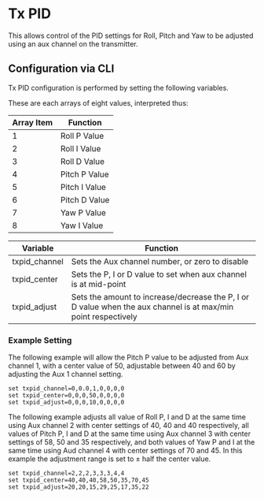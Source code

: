 # Tx PID

This allows control of the PID settings for Roll, Pitch and Yaw to be adjusted using an aux channel on the transmitter. 

## Configuration via CLI

Tx PID configuration is performed by setting the following variables.

These are each arrays of eight values, interpreted thus:

| Array Item | Function |
| ---------- | -------- |
| 1 | Roll P Value |
| 2 | Roll I Value |
| 3 | Roll D Value |
| 4 | Pitch P Value |
| 5 | Pitch I Value |
| 6 | Pitch D Value |
| 7 | Yaw P Value |
| 8 | Yaw I Value |


| Variable | Function |
| -------- | --------- |
| txpid_channel  | Sets the Aux channel number, or zero to disable |
| txpid_center | Sets the P, I or D value to set when aux channel is at mid-point |
| txpid_adjust | Sets the amount to increase/decrease the P, I or D value when the aux channel is at max/min point respectively |

### Example Setting

The following example will allow the Pitch P value to be adjusted from Aux channel 1, with a center value of 50, adjustable between 40 and 60 by adjusting the Aux 1 channel setting.

```
set txpid_channel=0,0.0,1,0,0,0,0
set txpid_center=0,0,0,50,0,0,0,0
set txpid_adjust=0,0,0,10,0,0,0,0
```

The following example adjusts all value of Roll P, I and D at the same time using Aux channel 2 with center settings of 40, 40 and 40 respectively, all values of Pitch P, I and D at the same time using Aux channel 3 with center settings of 58, 50 and 35 respectively, and both values of Yaw P and I at the same time using Aud channel 4 with center settings of 70 and 45. In this example the adjustment range is set to ± half the center value.

```
set txpid_channel=2,2,2,3,3,3,4,4
set txpid_center=40,40,40,58,50,35,70,45
set txpid_adjust=20,20,15,29,25,17,35,22
```

